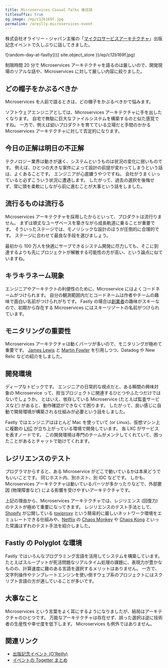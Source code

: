 ```yaml
---
title: Microservices Casual Talks 後日談
titlesuffix: true
og_image: /ep/c12b169f.jpg
permalink: /oreilly-microservices-event
---
```


株式会社オライリー・ジャパン主催の「[マイクロサービスアーキテクチャ](https://www.oreilly.co.jp/books/9784873117607/)」出版記念イベントで久しぶりに話してきました。

![random-day-at-fastly]({{ site.object_store }}/ep/c12b169f.jpg)

制限時間 20 分で Microservices アーキテクチャを語るのは厳しいので、開発現場のリアルな話や、Microservices に対して厳しい内容に絞りました。

## どの帽子をかぶるべきか

Microservices を人前で語るときは、どの帽子をかぶるべきかで悩みます。

ソフトウェアエンジニアとしては、Microservices アーキテクチャに手を出したくなります。
自宅で無駄に巨大なファイルシステムを構築するのと似た感覚ですね。
一方で、例えば幼いプロダクトを育てている立場だと手間のかかる Microservices アーキテクチャに対して否定的になります。

## 今日の正解は明日の不正解

テクノロジー業界は動きが速く、システムというものは状況の変化に弱いものです。
例えば、ひとつの大きな案件によって設計の前提が変わってしまうという話は、よくあることです。
エンジニアが心底嫌うやつですね。
会社がうまくいっていると必ずこういう状況に遭遇します。
したがって、過去の選択を後悔せず、常に頭を柔軟にしながら前に進むことが大事という話をしました。

## 流行るものは流行る

Microservices アーキテクチャを採用したからといって、プロダクトは流行りません。
まずは頑丈なユーザベースを築きながら成長軌道に乗ることが重要です。
そういったステージでは、モノリシックな設計のほうが圧倒的に合理的です。
ステージに合わせて最良な手段を選びましょう。

最初から 100 万人を快適にサーブできるシステム開発に尽力しても、そこに到達するよりも先にプロジェクトが解散する可能性の方が高い、という論点に似ていますね。

## キラキラネーム現象

エンジニアやアーキテクトの利便性のために、Microservice にはよくコードネームがつけられます。
自分の観測範囲内だとコードネームは作者やチームの趣味で面白い名前がつけられがちです。
Fastly の場合は[創業者](https://twitter.com/crucially)の趣味がスキーなので、初期から存在する Microservices にはスキーリゾートの名前がつけられています。

## モニタリングの重要性

Microservices アーキテクチャは動くパーツが多いので、モニタリングが極めて重要です。
[James Lewis](https://www.thoughtworks.com/profiles/james-lewis) と [Martin Fowler](https://ja.wikipedia.org/wiki/マーティン・ファウラー) を引用しつつ、Datadog や New Relic などの紹介をしました。

## 開発環境

ディープなトピックです。
エンジニアの日常的な視点だと、ある瞬間の興味対象の Microservice って、担当プロジェクトに関連するひとつやふたつだけではないでしょうか。
とはいえ、依存している Microservice (たとえば監査サービスなど) があると、動作確認ができなくて困ります。
したがって、良い感じに自動で開発環境が構築される仕組みが必要という話をしました。

Fastly ではエンジニアはほとんど Mac を使っていて (or Linux)、仮想マシン上に複数の [LXC](https://linuxcontainers.org) が立ち上がっている環境で開発しています。
各 LXC がサービスを表すノードです。
この開発環境は専門のチームがメンテしてくれていて、困ったことがあるとチャットで助けてくれます。

## レジリエンスのテスト

プログラマからすると、ある Microservice がどこで動いているかは本来どうでもいいことです。
同じホスト内、別ホスト、別 IDC などです。
しかも、Microservices アーキテクチャは動いているパーツが多かったりなどで、外部要因 (物理障害など) による影響を受けやすいアーキテクチャです。

上記の理由から、Microservices アーキテクチャでは、レジリエンス (回復力) のテストが極めて重要になってきます。
レジリエンスのテスト手法として、[Shopify](https://www.shopify.com/) が公開している [toxiproxy](https://github.com/Shopify/toxiproxy) という簡易的に厳しいネットワーク環境をエミュレートできる仕組みや、[Netflix](https://www.netflix.com) の [Chaos Monkey](http://techblog.netflix.com/2012/07/chaos-monkey-released-into-wild.html) や [Chaos Kong](http://techblog.netflix.com/2015/09/chaos-engineering-upgraded.html) といった常識はずれのテスト手法を紹介しました。

## Fastly の Polyglot な環境

Fastly ではいろんなプログラミング言語を活用してシステムを構築しています。
たとえばスループットが死活問題なリアルタイム処理の課題に、表現力が豊かなものの、計算速度に難のある言語を選択するメリットはありません。
一方で、文字列操作やテンプレートエンジンを使い倒すウェブ系のプロジェクトにはスクリプト言語の方が適していることが多いです。

## 大事なこと

Microservices という言葉をよく耳にするようになりましたが、結局はアーキテクチャのひとつです。
万能なアーキテクチャは存在せず、誤った選択は逆に技術者の生産性や幸せ度を低下します。
Microservices も例外ではありません。

## 関連リンク

- [出版記念イベント (O'Reilly)](https://www.oreilly.co.jp/editors/archives/2016/02/microservices_event.html)
- [イベントの Togetter まとめ](https://togetter.com/li/949990)

